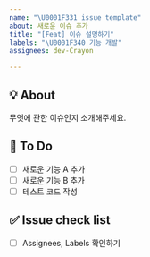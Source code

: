 ```yaml
---
name: "\U0001F331 issue template"
about: 새로운 이슈 추가
title: "[Feat] 이슈 설명하기"
labels: "\U0001F340 기능 개발"
assignees: dev-Crayon

---
```


## 💡 About

무엇에 관한 이슈인지 소개해주세요.

## 📝 To Do

- [ ] 새로운 기능 A 추가
- [ ] 새로운 기능 B 추가
- [ ] 테스트 코드 작성

## ✅ Issue check list

- [ ] Assignees, Labels 확인하기
